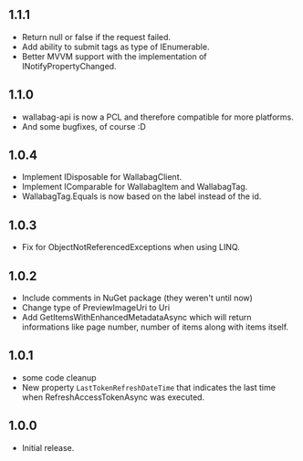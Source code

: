 ## 1.1.1
- Return null or false if the request failed.
- Add ability to submit tags as type of IEnumerable.
- Better MVVM support with the implementation of INotifyPropertyChanged.

## 1.1.0
- wallabag-api is now a PCL and therefore compatible for more platforms.
- And some bugfixes, of course :D

## 1.0.4
- Implement IDisposable for WallabagClient.
- Implement IComparable for WallabagItem and WallabagTag.
- WallabagTag.Equals is now based on the label instead of the id.

## 1.0.3
- Fix for ObjectNotReferencedExceptions when using LINQ.

## 1.0.2
- Include comments in NuGet package (they weren't until now)
- Change type of PreviewImageUri to Uri
- Add GetItemsWithEnhancedMetadataAsync which will return informations like page number, number of items along with items itself.

## 1.0.1
- some code cleanup
- New property `LastTokenRefreshDateTime` that indicates the last time when RefreshAccessTokenAsync was executed.

## 1.0.0
- Initial release.